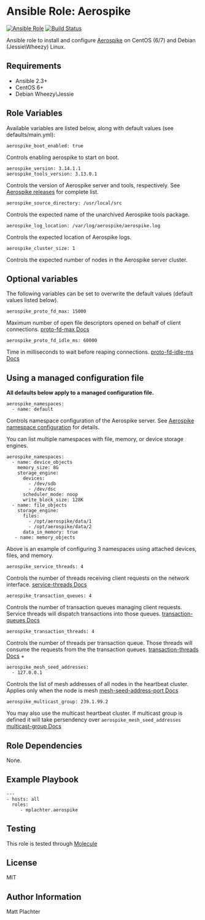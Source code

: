 Ansible Role: Aerospike
=========
[![Ansible Role](https://img.shields.io/ansible/role/19856.svg)](https://galaxy.ansible.com/mplachter/aerospike/) [![Build Status](https://travis-ci.org/mplachter/ansible-role-aerospike.svg?branch=master)](https://travis-ci.org/mplachter/ansible-role-aerospike)

Ansible role to install and configure [Aerospike](http://www.aerospike.com/) on CentOS (6/7) and Debian (Jessie\Wheezy) Linux.

Requirements
------------

* Ansible 2.3+
* CentOS 6+
* Debian Wheezy\Jessie

Role Variables
--------------

Available variables are listed below, along with default values (see defaults/main.yml):

    aerospike_boot_enabled: true

Controls enabling aerospike to start on boot.

    aerospike_version: 3.14.1.1
    aerospike_tools_version: 3.13.0.1

Controls the version of Aerospike server and tools, respectively. 
See [Aerospike releases](http://www.aerospike.com/download/server/notes.html) for complete list.

    aerospike_source_directory: /usr/local/src

Controls the expected name of the unarchived Aerospike tools package.

    aerospike_log_location: /var/log/aerospike/aerospike.log

Controls the expected location of Aerospike logs.

    aerospike_cluster_size: 1

Controls the expected number of nodes in the Aerospike server cluster.

Optional variables
------------------

The following variables can be set to overwrite the default values (default values listed below).

    aerospike_proto_fd_max: 15000

Maximum number of open file descriptors opened on behalf of client connections. [proto-fd-max Docs](http://www.aerospike.com/docs/reference/configuration#proto-fd-max)

    aerospike_proto_fd_idle_ms: 60000

Time in milliseconds to wait before reaping connections. [proto-fd-idle-ms Docs](http://www.aerospike.com/docs/reference/configuration#proto-fd-idle-ms)

Using a managed configuration file
----------------------------------

**All defaults below apply to a managed configuration file.**

    aerospike_namespaces:
      - name: default

Controls namespace configuration of the Aerospike server.
See [Aerospike namespace configuration](http://www.aerospike.com/docs/operations/configure/namespace/) for details.

You can list multiple namespaces with file, memory, or device storage engines.

    aerospike_namespaces:
      - name: device_objects
        memory_size: 8G
        storage_engine:
          devices:
            - /dev/sdb
            - /dev/dsc
          scheduler_mode: noop
          write_block_size: 128K
      - name: file_objects
        storage_engine:
          files:
            - /opt/aerospike/data/1
            - /opt/aerospike/data/2
          data_in_memory: true
       - name: memory_objects

Above is an example of configuring 3 namespaces using attached devices, files, and memory.

    aerospike_service_threads: 4

Controls the number of threads receiving client requests on the network interface.
[service-threads Docs](http://www.aerospike.com/docs/reference/configuration/#service-threads)

    aerospike_transaction_queues: 4

Controls the number of transaction queues managing client requests.
Service threads will dispatch transactions into those queues.
[transaction-queues Docs](http://www.aerospike.com/docs/reference/configuration/#transaction-queues)


    aerospike_transaction_threads: 4

Controls the number of threads per transaction queue. 
Those threads will consume the requests from the the transaction queues.
[transaction-threads Docs](http://www.aerospike.com/docs/reference/configuration/#transaction-threads-per-queue) +

    aerospike_mesh_seed_addresses:
      - 127.0.0.1

Controls the list of mesh addresses of all nodes in the heartbeat cluster. Applies only when the node is mesh
[mesh-seed-address-port Docs](http://www.aerospike.com/docs/reference/configuration/#mesh-seed-address-port)

    aerospike_multicast_group: 239.1.99.2

You may also use the multicast heartbeat cluster. If multicast group is defined it will take persendency over `aerospike_mesh_seed_addresses`
[multicast-group Docs](http://www.aerospike.com/docs/reference/configuration#multicast-group)

Role Dependencies
------------

None.

Example Playbook
----------------

    ---
    - hosts: all
      roles:
         - mplachter.aerospike

Testing
-------

This role is tested through [Molecule](http://molecule.readthedocs.io/en/stable-1.25/configuration.html)

License
-------

MIT

Author Information
------------------

Matt Plachter
